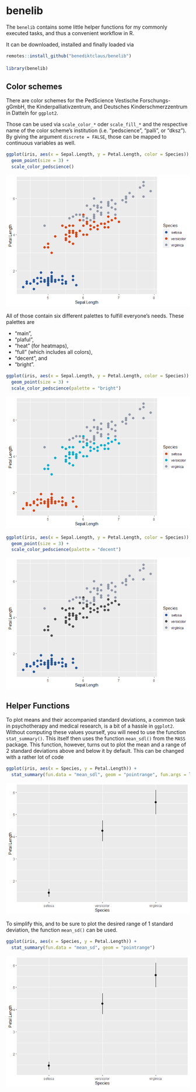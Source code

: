 
# benelib

The `benelib` contains some little helper functions for my commonly
executed tasks, and thus a convenient workflow in R.

It can be downloaded, installed and finally loaded via

``` r
remotes::install_github("benediktclaus/benelib")

library(benelib)
```

## Color schemes

There are color schemes for the PedScience Vestische Forschungs-gGmbH,
the Kinderpalliativzentrum, and Deutsches Kinderschmerzzentrum in
Datteln for `ggplot2`.

Those can be used via `scale_color_*` oder `scale_fill_*` and the
respective name of the color scheme’s institution (i.e. “pedscience”,
“palli”, or “dksz”). By giving the argument `discrete = FALSE`, those
can be mapped to continuous variables as well.

``` r
ggplot(iris, aes(x = Sepal.Length, y = Petal.Length, color = Species)) +
  geom_point(size = 3) +
  scale_color_pedscience()
```

![](README_files/figure-gfm/unnamed-chunk-3-1.png)<!-- -->

All of those contain six different palettes to fulfill everyone’s needs.
These palettes are

  - “main”,
  - “plaful”,
  - “heat” (for heatmaps),
  - “full” (which includes all colors),
  - “decent”, and
  - “bright”.

<!-- end list -->

``` r
ggplot(iris, aes(x = Sepal.Length, y = Petal.Length, color = Species)) +
  geom_point(size = 3) +
  scale_color_pedscience(palette = "bright")
```

![](README_files/figure-gfm/unnamed-chunk-4-1.png)<!-- -->

``` r
ggplot(iris, aes(x = Sepal.Length, y = Petal.Length, color = Species)) +
  geom_point(size = 3) +
  scale_color_pedscience(palette = "decent")
```

![](README_files/figure-gfm/unnamed-chunk-4-2.png)<!-- -->

## Helper Functions

To plot means and their accompanied standard deviations, a common task
in psychotherapy and medical research, is a bit of a hassle in
`ggplot2`. Without computing these values yourself, you will need to use
the function `stat_summary()`. This itself then uses the function
`mean_sdl()` from the `MASS` package. This function, however, turns out
to plot the mean and a range of 2 standard deviations above and below it
by default. This can be changed with a rather lot of code

``` r
ggplot(iris, aes(x = Species, y = Petal.Length)) +
  stat_summary(fun.data = "mean_sdl", geom = "pointrange", fun.args = list(mult = 1))
```

![](README_files/figure-gfm/unnamed-chunk-5-1.png)<!-- -->

To simplify this, and to be sure to plot the desired range of 1 standard
deviation, the function `mean_sd()` can be used.

``` r
ggplot(iris, aes(x = Species, y = Petal.Length)) +
  stat_summary(fun.data = "mean_sd", geom = "pointrange")
```

![](README_files/figure-gfm/unnamed-chunk-6-1.png)<!-- -->
